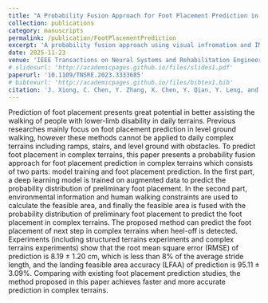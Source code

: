 ```yaml
---
title: "A Probability Fusion Approach for Foot Placement Prediction in Complex Terrains"
collection: publications
category: manuscripts
permalink: /publication/FootPlacementPrediction
excerpt: 'A probability fusion approach using visual infromation and IMU for foot placement prediction.'
date: 2025-11-23
venue: 'IEEE Transactions on Neural Systems and Rehabilitation Engineering'
# slidesurl: 'http://academicpages.github.io/files/slides1.pdf'
paperurl: '10.1109/TNSRE.2023.3333685'
# bibtexurl: 'http://academicpages.github.io/files/bibtex1.bib'
citation: 'J. Xiong, C. Chen, Y. Zhang, X. Chen, Y. Qian, Y. Leng, and C. Fu, "A Probability Fusion Approach for Foot Placement Prediction in Complex Terrains," in IEEE Transactions on Neural Systems and Rehabilitation Engineering, vol. 31, pp. 4591-4600, 2023, doi: 10.1109/TNSRE.2023.3333685. '
---
```

Prediction of foot placement presents great potential in better assisting the walking of people with lower-limb disability in daily terrains. Previous researches mainly focus on foot placement prediction in level ground walking, however these methods cannot be applied to daily complex terrains including ramps, stairs, and level ground with obstacles. To predict foot placement in complex terrains, this paper presents a probability fusion approach for foot placement prediction in complex terrains which consists of two parts: model training and foot placement prediction. In the first part, a deep learning model is trained on augmented data to predict the probability distribution of preliminary foot placement. In the second part, environmental information and human walking constraints are used to calculate the feasible area, and finally the feasible area is fused with the probability distribution of preliminary foot placement to predict the foot placement in complex terrains. The proposed method can predict the foot placement of next step in complex terrains when heel-off is detected. Experiments (including structured terrains experiments and complex terrains experiments) show that the root mean square error (RMSE) of prediction is 8.19 ± 1.20 cm, which is less than 8% of the average stride length, and the landing feasible area accuracy (LFAA) of prediction is 95.11 ± 3.09%. Comparing with existing foot placement prediction studies, the method proposed in this paper achieves faster and more accurate prediction in complex terrains.